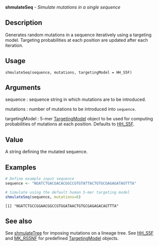





**shmulateSeq** - *Simulate mutations in a single sequence*

Description
--------------------

Generates random mutations in a sequence iteratively using a targeting model.
Targeting probabilities at each position are updated after each iteration.


Usage
--------------------
```
shmulateSeq(sequence, mutations, targetingModel = HH_S5F)
```

Arguments
-------------------

sequence
:   sequence string in which mutations are to be introduced.

mutations
:   number of mutations to be introduced into `sequence`.

targetingModel
:   5-mer [TargetingModel](TargetingModel-class.md) object to be used for computing 
probabilities of mutations at each position. Defaults to
[HH_S5F](HH_S5F.md).




Value
-------------------

A string defining the mutated sequence.



Examples
-------------------

```R
# Define example input sequence
sequence <- "NGATCTGACGACACGGCCGTGTATTACTGTGCGAGAGATAGTTTA"

# Simulate using the default human 5-mer targeting model
shmulateSeq(sequence, mutations=6)
```


```
[1] "NGATCTGCCGGAACGGCCGTGGATAACTGTGCGAGAGACAGTTTA"

```



See also
-------------------

See [shmulateTree](shmulateTree.md) for imposing mutations on a lineage tree. 
See [HH_S5F](HH_S5F.md) and [MK_RS5NF](MK_RS5NF.md) for predefined 
[TargetingModel](TargetingModel-class.md) objects.



